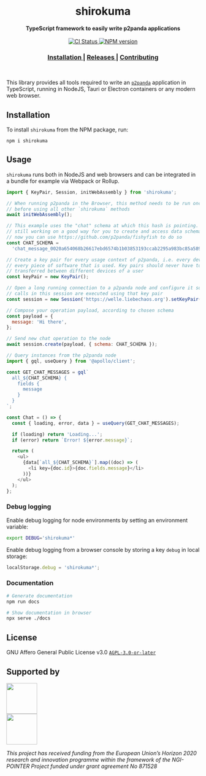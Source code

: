 <h1 align="center">shirokuma</h1>

<div align="center">
  <strong>TypeScript framework to easily write p2panda applications</strong>
</div>

<br />

<div align="center">
  <!-- CI status -->
  <a href="https://github.com/p2panda/shirokuma/actions">
    <img src="https://img.shields.io/github/workflow/status/p2panda/shirokuma/Build%20and%20test?style=flat-square" alt="CI Status" />
  </a>
  <!-- NPM version -->
  <a href="https://www.npmjs.com/package/shirokuma">
    <img src="https://img.shields.io/npm/v/shirokuma?style=flat-square" alt="NPM version" />
  </a>
</div>

<div align="center">
  <h3>
    <a href="https://github.com/p2panda/shirokuma#installation">
      Installation
    </a>
    <span> | </span>
    <a href="https://github.com/p2panda/shirokuma/releases">
      Releases
    </a>
    <span> | </span>
    <a href="https://github.com/p2panda/handbook#how-to-contribute">
      Contributing
    </a>
  </h3>
</div>

<br />

This library provides all tools required to write an [`p2panda`] application in TypeScript, running in NodeJS, Tauri or Electron containers or any modern web browser.

[`p2panda`]: https://github.com/p2panda/handbook

## Installation

To install `shirokuma` from the NPM package, run:

```
npm i shirokuma
```

## Usage

`shirokuma` runs both in NodeJS and web browsers and can be integrated in a bundle for example via Webpack or Rollup.

```js
import { KeyPair, Session, initWebAssembly } from 'shirokuma';

// When running p2panda in the Browser, this method needs to be run once
// before using all other `shirokuma` methods
await initWebAssembly();

// This example uses the "chat" schema at which this hash is pointing. We are
// still working on a good way for you to create and access data schemas. For
// now you can use https://github.com/p2panda/fishyfish to do so
const CHAT_SCHEMA =
  'chat_message_0020a654068b26617ebd6574b1b03853193ccab2295a983bc85a5891793422832655';

// Create a key pair for every usage context of p2panda, i.e. every device and
// every piece of software that is used. Key pairs should never have to be
// transferred between different devices of a user
const keyPair = new KeyPair();

// Open a long running connection to a p2panda node and configure it so all
// calls in this session are executed using that key pair
const session = new Session('https://welle.liebechaos.org').setKeyPair(keyPair);

// Compose your operation payload, according to chosen schema
const payload = {
  message: 'Hi there',
};

// Send new chat operation to the node
await session.create(payload, { schema: CHAT_SCHEMA });

// Query instances from the p2panda node
import { gql, useQuery } from '@apollo/client';

const GET_CHAT_MESSAGES = gql`
  all_${CHAT_SCHEMA} {
    fields {
      message
    }
  }
`;

const Chat = () => {
  const { loading, error, data } = useQuery(GET_CHAT_MESSAGES);

  if (loading) return 'Loading...';
  if (error) return `Error! ${error.message}`;

  return (
    <ul>
      {data[`all_${CHAT_SCHEMA}`].map((doc) => (
        <li key={doc.id}>{doc.fields.message}</li>
      ))}
    </ul>
  );
};
```

### Debug logging

Enable debug logging for node environments by setting an environment variable:

```bash
export DEBUG='shirokuma*'
```

Enable debug logging from a browser console by storing a key `debug` in local storage:

```js
localStorage.debug = 'shirokuma*';
```

### Documentation

```bash
# Generate documentation
npm run docs

# Show documentation in browser
npx serve ./docs
```

## License

GNU Affero General Public License v3.0 [`AGPL-3.0-or-later`](LICENSE)

## Supported by

<img src="https://p2panda.org/images/ngi-logo.png" width="auto" height="80px"><br />
<img src="https://p2panda.org/images/eu-flag-logo.png" width="auto" height="80px">

*This project has received funding from the European Union’s Horizon 2020
research and innovation programme within the framework of the NGI-POINTER
Project funded under grant agreement No 871528*
